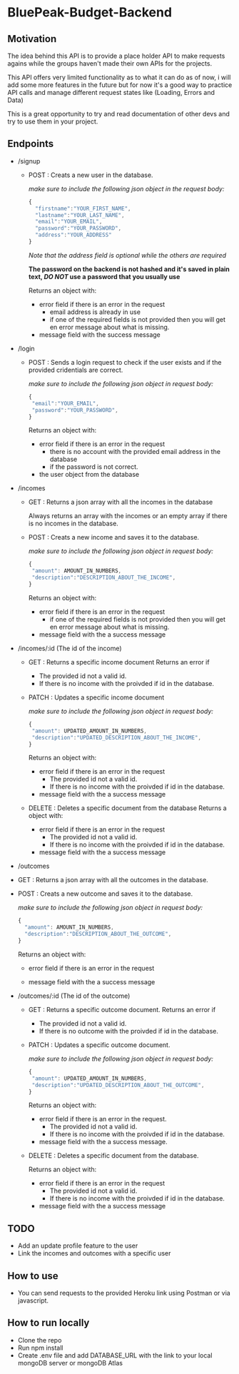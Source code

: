 # BluePeak-Budget-Backend

## Motivation

The idea behind this API is to provide a place holder API to make requests agains while the groups haven't made their own APIs for the projects.

This API offers very limited functionality as to what it can do as of now, i will add some more features in the future but for now it's a good way to practice API calls and manage different request states like (Loading, Errors and Data)

This is a great opportunity to try and read documentation of other devs and try to use them in your project.

## Endpoints

- /signup

  - POST : Creats a new user in the database.

    _make sure to include the following json object in the request body:_

    ```javascript
    {
      "firstname":"YOUR_FIRST_NAME",
      "lastname":"YOUR_LAST_NAME",
      "email":"YOUR_EMAIL",
      "password":"YOUR_PASSWORD",
      "address":"YOUR_ADDRESS"
    }
    ```

    _Note that the address field is optional while the others are required_

    **The password on the backend is not hashed and it's saved in plain text, _DO NOT_ use a password that you usually use**

    Returns an object with:

    - error field if there is an error in the request
      - email address is already in use
      - if one of the required fields is not provided then you will get en error message about what is missing.
    - message field with the success message

- /login
  - POST : Sends a login request to check if the user exists and if the provided cridentials are correct.

    _make sure to include the following json object in request body:_
    ```javascript
    {
     "email":"YOUR_EMAIL",
     "password":"YOUR_PASSWORD",
    }
    ```
    Returns an object with:
    - error field if there is an error in the request
      - there is no account with the provided email address in the database
      - if the password is not correct.
    - the user object from the database
- /incomes
  - GET : Returns a json array with all the incomes in the database
    
    Always returns an array with the incomes or an empty array if there is no incomes in the database.
  - POST : Creats a new income and saves it to the database.

    _make sure to include the following json object in request body:_
    ```javascript
    {
     "amount": AMOUNT_IN_NUMBERS,
     "description":"DESCRIPTION_ABOUT_THE_INCOME",
    }
    ```
    Returns an object with:
    - error field if there is an error in the request
      - if one of the required fields is not provided then you will get en error message about what is missing.
    - message field with the a success message
- /incomes/:id (The id of the income)

  - GET : Returns a specific income document
  Returns an error if
    - The provided id not a valid id.
    - If there is no income with the proivded if id in the database.
  - PATCH : Updates a specific income document

    _make sure to include the following json object in request body:_
    ```javascript
    {
     "amount": UPDATED_AMOUNT_IN_NUMBERS,
     "description":"UPDATED_DESCRIPTION_ABOUT_THE_INCOME",
    }
    ```
    Returns an object with:
    - error field if there is an error in the request
      - The provided id not a valid id.
      - If there is no income with the proivded if id in the database.
    - message field with the a success message

  - DELETE : Deletes a specific document from the database
    Returns a object with:
    - error field if there is an error in the request
      - The provided id not a valid id.
      - If there is no income with the proivded if id in the database.
    - message field with the a success message

- /outcomes
- GET : Returns a json array with all the outcomes in the database.
- POST : Creats a new outcome and saves it to the database.

  _make sure to include the following json object in request body:_
  ```javascript
  {
    "amount": AMOUNT_IN_NUMBERS,
    "description":"DESCRIPTION_ABOUT_THE_OUTCOME",
  }
  ```
  Returns an object with:
  - error field if there is an error in the request
      
  - message field with the a success message

- /outcomes/:id (The id of the outcome)
  - GET : Returns a specific outcome document.
  Returns an error if
    - The provided id not a valid id.
    - If there is no outcome with the proivded if id in the database.
  - PATCH : Updates a specific outcome document.

    _make sure to include the following json object in request body:_
    ```javascript
    {
     "amount": UPDATED_AMOUNT_IN_NUMBERS,
     "description":"UPDATED_DESCRIPTION_ABOUT_THE_OUTCOME",
    }
    ```
    Returns an object with:
    - error field if there is an error in the request.
      - The provided id not a valid id.
      - If there is no income with the proivded if id in the database.
    - message field with the a success message.

  - DELETE : Deletes a specific document from the database.

    Returns an object with:
    - error field if there is an error in the request
      - The provided id not a valid id.
      - If there is no income with the proivded if id in the database.
    - message field with the a success message

## TODO

- Add an update profile feature to the user
- Link the incomes and outcomes with a specific user

## How to use

- You can send requests to the provided Heroku link using Postman or via javascript.

## How to run locally

- Clone the repo
- Run npm install
- Create .env file and add DATABASE_URL with the link to your local mongoDB server or mongoDB Atlas
